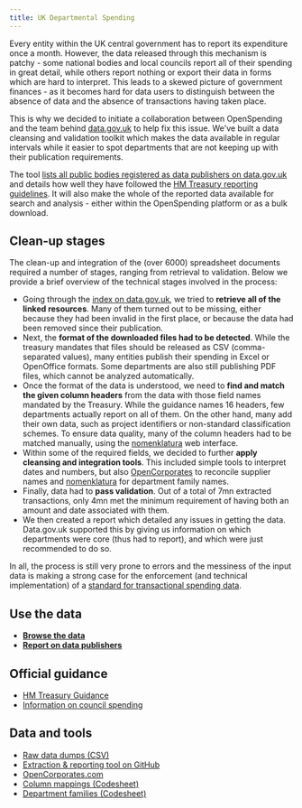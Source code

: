 ```yaml
---
title: UK Departmental Spending
---
```


Every entity within the UK central government has to report its
expenditure once a month. However, the data released through this
mechanism is patchy - some national bodies and local councils report
all of their spending in great detail, while others report nothing or
export their data in forms which are hard to interpret. This leads to
a skewed picture of government finances - as it becomes hard for data
users to distinguish between the absence of data and the absence of
transactions having taken place.

This is why we decided to initiate a collaboration between
OpenSpending and the team behind <a
href="http://data.gov.uk/">data.gov.uk</a> to help fix this
issue. We've built a data cleansing and validation toolkit which makes
the data available in regular intervals while it easier to spot
departments that are not keeping up with their publication
requirements.

The tool <a href="report/index.html">lists all public bodies
registered as data publishers on data.gov.uk</a> and details how well
they have followed the <a
href="http://www.hm-treasury.gov.uk/psr_transparency_index.htm">HM
Treasury reporting guidelines</a>. It will also make the whole of the
reported data available for search and analysis - either within the
OpenSpending platform or as a bulk download.

## Clean-up stages

The clean-up and integration of the (over 6000) spreadsheet documents
required a number of stages, ranging from retrieval to
validation. Below we provide a brief overview of the technical stages
involved in the process:

- Going through the <a href="http://data.gov.uk/data/search?tags=spend-transactions">index on data.gov.uk</a>, we tried to <strong>retrieve all of the linked resources</strong>. Many of them turned out to be missing, either because they had been invalid in the first place, or because the data had been removed since their publication.
- Next, the <strong> format of the downloaded files had to be detected</strong>. While the treasury mandates that files should be released as CSV (comma-separated values), many entities publish their spending in Excel or OpenOffice formats. Some departments are also still publishing PDF files, which cannot be analyzed automatically.
- Once the format of the data is understood, we need to <strong>find and match the given column headers</strong> from the data with those field names mandated by the Treasury. While the guidance names 16 headers, few departments actually report on all of them. On the other hand, many add their own data, such as project identifiers or non-standard classification schemes. To ensure data quality, many of the column headers had to be matched manually, using the <a href="http://nomenklatura.okfnlabs.org/">nomenklatura</a> web interface.
- Within some of the required fields, we decided to further <strong>apply cleansing and integration tools</strong>. This included simple tools to interpret dates and numbers, but also <a href="http://opencorporates.com">OpenCorporates</a> to reconcile supplier names and <a href="http://nomenklatura.okfnlabs.org/">nomenklatura</a> for department family names.
- Finally, data had to <strong>pass validation</strong>. Out of a total of 7mn extracted transactions, only 4mn met the minimum requirement of having both an amount and date associated with them.
- We then created a report which detailed any issues in getting the data. Data.gov.uk supported this by giving us information on which departments were core (thus had to report), and which were just recommended to do so.

In all, the process is still very prone to errors and the messiness of
the input data is making a strong case for the enforcement (and
technical implementation) of a <a
href="http://spendingdata.org/">standard for transactional spending
data</a>.

## Use the data

- <a href='http://data.gov.uk/openspending'><strong>Browse the data</strong></a>
- <a href='report/index.html'><strong>Report on data publishers</strong></a>

## Official guidance

- <a href="http://hm-treasury.gov.uk/psr_transparency_index.htm">HM Treasury Guidance</a>
- <a href="http://www.communities.gov.uk/corporate/transparencyingovernment/">Information on council spending</a>

## Data and tools

- <a href="http://data.etl.openspending.org/uk25k/">Raw data dumps (CSV)</a>
- <a href="https://github.com/openspending/dpkg-uk25k">Extraction &amp; reporting tool on GitHub</a>
- <a href="http://opencorporates.com">OpenCorporates.com</a>
- <a href="http://nomenklatura.okfnlabs.org/uk25k-column-names">Column mappings (Codesheet)</a>
- <a href="http://nomenklatura.okfnlabs.org/uk25k-departments">Department families (Codesheet)</a>
